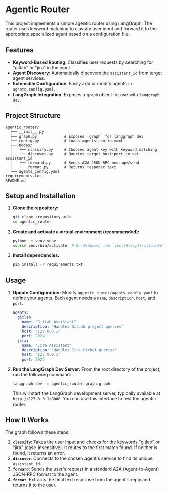 # Agentic Router

This project implements a simple agentic router using LangGraph. The router uses keyword matching to classify user input and forward it to the appropriate specialized agent based on a configuration file.

## Features

- **Keyword-Based Routing**: Classifies user requests by searching for "gitlab" or "jira" in the input.
- **Agent Discovery**: Automatically discovers the `assistant_id` from target agent services.
- **Extensible Configuration**: Easily add or modify agents in `agents_config.yaml`.
- **LangGraph Integration**: Exposes a `graph` object for use with `langgraph dev`.

## Project Structure

```
agentic_router/
  ├── __init__.py
  ├── graph.py            # Exposes `graph` for langgraph dev
  ├── config.py           # Loads agents_config.yaml
  ├── nodes/
  │   ├── classify.py     # Chooses agent key with keyword matching
  │   ├── discover.py     # Queries target host:port to get assistant_id
  │   ├── forward.py      # Sends A2A JSON-RPC message/send
  │   └── format.py       # Returns response_text
  └── agents_config.yaml
requirements.txt
README.md
```

## Setup and Installation

1.  **Clone the repository:**
    ```bash
    git clone <repository-url>
    cd agentic_router
    ```

2.  **Create and activate a virtual environment (recommended):**
    ```bash
    python -m venv venv
    source venv/bin/activate  # On Windows, use `venv\Scripts\activate`
    ```

3.  **Install dependencies:**
    ```bash
    pip install -r requirements.txt
    ```

## Usage

1.  **Update Configuration:**
    Modify `agentic_router/agents_config.yaml` to define your agents. Each agent needs a `name`, `description`, `host`, and `port`.

    ```yaml
    agents:
      gitlab:
        name: "GitLab Assistant"
        description: "Handles GitLab project queries"
        host: "127.0.0.1"
        port: 2024
      jira:
        name: "Jira Assistant"
        description: "Handles Jira ticket queries"
        host: "127.0.0.1"
        port: 2025
    ```

2.  **Run the LangGraph Dev Server:**
    From the root directory of the project, run the following command:
    ```bash
    langgraph dev -m agentic_router.graph:graph
    ```
    This will start the LangGraph development server, typically available at `http://127.0.0.1:8000`. You can use this interface to test the agentic router.

## How It Works

The graph follows these steps:
1.  **`classify`**: Takes the user input and checks for the keywords "gitlab" or "jira" (case-insensitive). It routes to the first match found. If neither is found, it returns an error.
2.  **`discover`**: Connects to the chosen agent's service to find its unique `assistant_id`.
3.  **`forward`**: Sends the user's request in a standard A2A (Agent-to-Agent) JSON-RPC format to the agent.
4.  **`format`**: Extracts the final text response from the agent's reply and returns it to the user.
